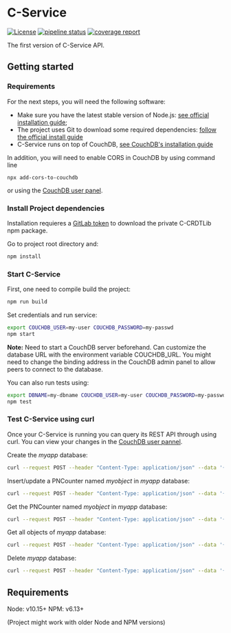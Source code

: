 # C-Service

[![License](https://img.shields.io/badge/license-MIT-green)](https://opensource.org/licenses/MIT)
[![pipeline status](https://gitlab.inria.fr/concordant/software/c-service/badges/master/pipeline.svg)](https://gitlab.inria.fr/concordant/software/c-service/-/commits/master)
[![coverage report](https://gitlab.inria.fr/concordant/software/c-service/badges/master/coverage.svg)](https://gitlab.inria.fr/concordant/software/c-service/-/commits/master)

The first version of C-Service API.

## Getting started

### Requirements

For the next steps, you will need the following software:

- Make sure you have the latest stable version of Node.js: [see official installation guide](https://nodejs.org/en/download/);
- The project uses Git to download some required dependencies: [follow the official install guide](https://git-scm.com/book/en/v2/Getting-Started-Installing-Git)
- C-Service runs on top of CouchDB, [see CouchDB's installation guide](https://docs.couchdb.org/en/stable/install/index.html)

In addition, you will need to enable CORS in CouchDB by using command line

```shell
npx add-cors-to-couchdb
```

or using the [CouchDB user panel](http://127.0.0.1:5984/_utils/).

### Install Project dependencies

Installation requieres a [GitLab token](https://docs.gitlab.com/ee/user/project/deploy_tokens/) to download the private C-CRDTLib npm package.

Go to project root directory and:

```bash
npm install
```

### Start C-Service

First, one need to compile build the project:

```bash
npm run build
```

Set credentials and run service:

```bash
export COUCHDB_USER=my-user COUCHDB_PASSWORD=my-passwd
npm start
```

**Note:** Need to start a CouchDB server beforehand. Can customize the database URL with the environment variable COUCHDB_URL.
You might need to change the binding address in the CouchDB admin panel to allow peers to connect to the database.

You can also run tests using:

```bash
export DBNAME=my-dbname COUCHDB_USER=my-user COUCHDB_PASSWORD=my-passwd
npm test
```

### Test C-Service using curl

Once your C-Service is running you can query its REST API through using curl.
You can view your changes in the [CouchDB user pannel](http://127.0.0.1:5984/_utils/).

Create the _myapp_ database:

```bash
curl --request POST --header "Content-Type: application/json" --data '{"appName":"myapp"}' http://127.0.0.1:4000/api/create-app
```

Insert/update a PNCounter named _myobject_ in _myapp_ database:

```bash
curl --request POST --header "Content-Type: application/json" --data '{"appName":"myapp","id":"{\"name\":\"myobject\",\"type\":\"PNCounter\"}","document":"{\"type\":\"PNCounter\",\"metadata\":{\"increment\":[{\"name\":\"clientid\"},{\"first\":60,\"second\":{\"uid\":{\"name\":\"clientid\"},\"cnt\":-21474836}}],\"decrement\":[]},\"value\":60}"}' http://127.0.0.1:4000/api/update-object
```

Get the PNCounter named _myobject_ in _myapp_ database:

```bash
curl --request POST --header "Content-Type: application/json" --data '{"appName":"myapp","id":"{\"name\":\"myobject\",\"type\":\"PNCounter\"}"}' http://127.0.0.1:4000/api/get-object
```

Get all objects of _myapp_ database:

```bash
curl --request POST --header "Content-Type: application/json" --data '{"appName":"myapp"}' http://127.0.0.1:4000/api/get-objects
```

Delete _myapp_ database:

```bash
curl --request POST --header "Content-Type: application/json" --data '{"appName":"myapp"}' http://127.0.0.1:4000/api/delete-app
```

## Requirements

Node: v10.15+
NPM: v6.13+

(Project might work with older Node and NPM versions)
